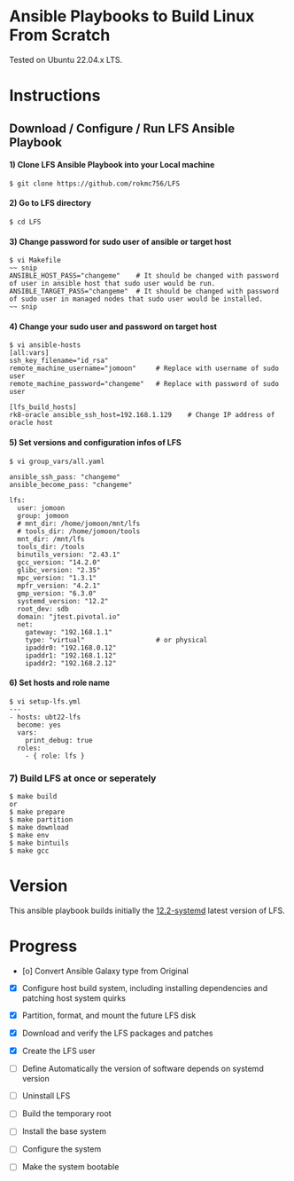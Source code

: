 # Ansible Playbooks to Build Linux From Scratch
Tested on Ubuntu 22.04.x LTS.

# Instructions
## Download / Configure / Run LFS Ansible Playbook
#### 1) Clone LFS Ansible Playbook into your Local machine
```
$ git clone https://github.com/rokmc756/LFS
```
#### 2) Go to LFS directory
```
$ cd LFS
```
#### 3) Change password for sudo user of ansible or target host
```
$ vi Makefile
~~ snip
ANSIBLE_HOST_PASS="changeme"    # It should be changed with password of user in ansible host that sudo user would be run.
ANSIBLE_TARGET_PASS="changeme"  # It should be changed with password of sudo user in managed nodes that sudo user would be installed.
~~ snip
```
#### 4) Change your sudo user and password on target host
```
$ vi ansible-hosts
[all:vars]
ssh_key_filename="id_rsa"
remote_machine_username="jomoon"     # Replace with username of sudo user
remote_machine_password="changeme"   # Replace with password of sudo user

[lfs_build_hosts]
rk8-oracle ansible_ssh_host=192.168.1.129    # Change IP address of oracle host
```
#### 5) Set versions and configuration infos of LFS
```
$ vi group_vars/all.yaml

ansible_ssh_pass: "changeme"
ansible_become_pass: "changeme"

lfs:
  user: jomoon
  group: jomoon
  # mnt_dir: /home/jomoon/mnt/lfs
  # tools_dir: /home/jomoon/tools
  mnt_dir: /mnt/lfs
  tools_dir: /tools
  binutils_version: "2.43.1"
  gcc_version: "14.2.0"
  glibc_version: "2.35"
  mpc_version: "1.3.1"
  mpfr_version: "4.2.1"
  gmp_version: "6.3.0"
  systemd_version: "12.2"
  root_dev: sdb
  domain: "jtest.pivotal.io"
  net:
    gateway: "192.168.1.1"
    type: "virtual"                  # or physical
    ipaddr0: "192.168.0.12"
    ipaddr1: "192.168.1.12"
    ipaddr2: "192.168.2.12"
```
#### 6) Set hosts and role name
```
$ vi setup-lfs.yml
---
- hosts: ubt22-lfs
  become: yes
  vars:
    print_debug: true
  roles:
    - { role: lfs }
```

### 7) Build LFS at once or seperately
```
$ make build
or
$ make prepare
$ make partition
$ make download
$ make env
$ make bintuils
$ make gcc
```

# Version
This ansible playbook builds initially the [12.2-systemd](http://www.linuxfromscratch.org/lfs/view/12.2-systemd/) latest version of LFS.

# Progress
- [o] Convert Ansible Galaxy type from Original
- [x] Configure host build system, including installing dependencies and patching host system quirks
- [x] Partition, format, and mount the future LFS disk
- [x] Download and verify the LFS packages and patches
- [x] Create the LFS user
- [ ] Define Automatically the version of software depends on systemd version
- [ ] Uninstall LFS
- [ ] Build the temporary root
- [ ] Install the base system
- [ ] Configure the system
- [ ] Make the system bootable

